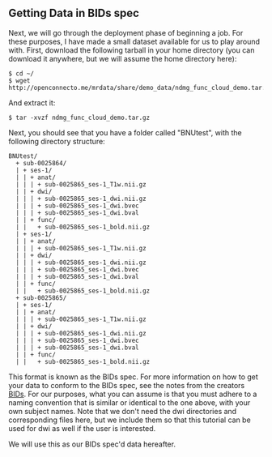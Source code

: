 
## Getting Data in BIDs spec

Next, we will go through the deployment phase of beginning a job. For these purposes, I have made a small dataset available for us to play around with. First, download the following tarball in your home directory (you can download it anywhere, but we will assume the home directory here):

```
$ cd ~/
$ wget http://openconnecto.me/mrdata/share/demo_data/ndmg_func_cloud_demo.tar.gz
```

And extract it:

```
$ tar -xvzf ndmg_func_cloud_demo.tar.gz
```

Next, you should see that you have a folder called "BNUtest", with the following directory structure:

```
BNUtest/
  + sub-0025864/
  | + ses-1/
  | | + anat/
  | | | + sub-0025865_ses-1_T1w.nii.gz
  | | + dwi/
  | | | + sub-0025865_ses-1_dwi.nii.gz 
  | | | + sub-0025865_ses-1_dwi.bvec
  | | | + sub-0025865_ses-1_dwi.bval
  | | + func/
  | |   + sub-0025865_ses-1_bold.nii.gz
  | + ses-1/
  | | + anat/
  | | | + sub-0025865_ses-1_T1w.nii.gz
  | | + dwi/
  | | | + sub-0025865_ses-1_dwi.nii.gz 
  | | | + sub-0025865_ses-1_dwi.bvec
  | | | + sub-0025865_ses-1_dwi.bval
  | | + func/
  | |   + sub-0025865_ses-1_bold.nii.gz  
  + sub-0025865/
  | + ses-1/
  | | + anat/
  | | | + sub-0025865_ses-1_T1w.nii.gz
  | | + dwi/
  | | | + sub-0025865_ses-1_dwi.nii.gz 
  | | | + sub-0025865_ses-1_dwi.bvec
  | | | + sub-0025865_ses-1_dwi.bval
  | | + func/
  | |   + sub-0025865_ses-1_bold.nii.gz
```

This format is known as the BIDs spec. For more information on how to get your data to conform to the BIDs spec, see the notes from the creators [BIDs](http://bids.neuroimaging.io/). For our purposes, what you can assume is that you must adhere to a naming convention that is similar or identical to the one above, with your own subject names. Note that we don't need the dwi directories and corresponding files here, but we include them so that this tutorial can be used for dwi as well if the user is interested.

We will use this as our BIDs spec'd data hereafter.
